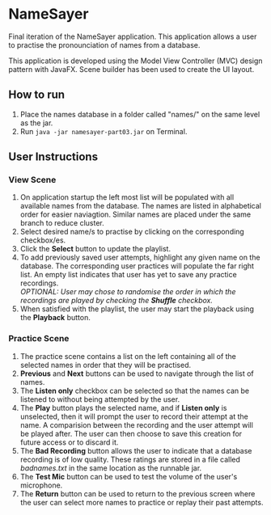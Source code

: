 # NameSayer
Final iteration of the NameSayer application. This application allows a user to practise the pronounciation of names from a database. 

This application is developed using the Model View Controller (MVC) design pattern with JavaFX. Scene builder has been used to create the UI layout.

## How to run
1. Place the names database in a folder called "names/" on the same level as the jar.
2. Run `java -jar namesayer-part03.jar` on Terminal.

## User Instructions

### View Scene
1. On application startup the left most list will be populated with all available names from the database. The names are listed in alphabetical order for easier naviagtion. Similar names are placed under the same branch to reduce cluster.
2. Select desired name/s to practise by clicking on the corresponding checkbox/es. 
3. Click the **Select** button to update the playlist.
4. To add previously saved user attempts, highlight any given name on the database. The corresponding user practices will populate the far right list. An empty list indicates that user has yet to save any practice recordings.  
*OPTIONAL: User may chose to randomise the order in which the recordings are played by checking the **Shuffle** checkbox.*  
5. When satisfied with the playlist, the user may start the playback using the **Playback** button.

### Practice Scene
1. The practice scene contains a list on the left containing all of the selected names in order that they
will be practised.
2. **Previous** and **Next** buttons can be used to navigate through the list of names.
3. The **Listen only** checkbox can be selected so that the names can be listened to without being 
attempted by the user.
4. The **Play** button plays the selected name, and if **Listen only** is unselected, then it will prompt the 
user to record their attempt at the name. A comparision between the recording and the user attempt will
be played after. The user can then choose to save this creation for future access or to discard it.
5. The **Bad Recording** button allows the user to indicate that a database recording is of low quality.
These ratings are stored in a file called *badnames.txt* in the same location as the runnable jar.
6. The **Test Mic** button can be used to test the volume of the user's microphone.
7. The **Return** button can be used to return to the previous screen where the user can select more names to 
practice or replay their past attempts.
